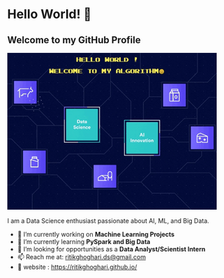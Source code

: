 # Hello World! 👋
## Welcome to my GitHub Profile

![Profile Banner](dashboard.gif)

I am a Data Science enthusiast passionate about AI, ML, and Big Data. 
- 🔭 I’m currently working on **Machine Learning Projects**
- 🌱 I’m currently learning **PySpark and Big Data**
- 👯 I’m looking for opportunities as a **Data Analyst/Scientist Intern**
- 📫 Reach me at: ritikghoghari.ds@gmail.com
- 🔗 website : https://ritikghoghari.github.io/
